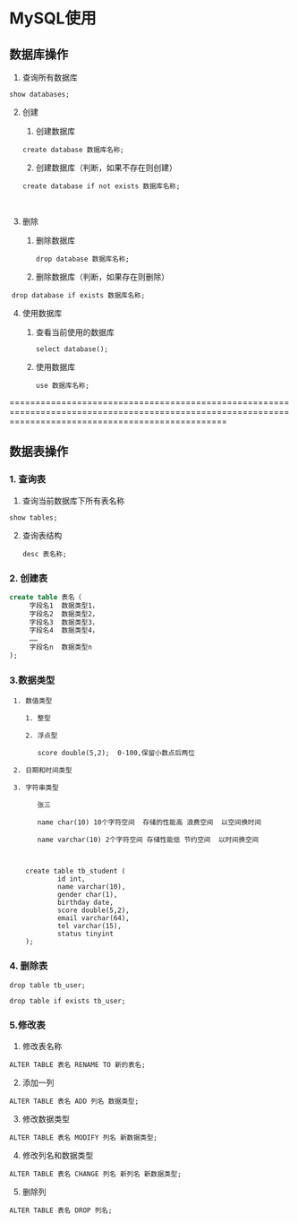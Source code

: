 # MySQL使用

## 数据库操作

1. 查询所有数据库

 `show databases;`

2. 创建

   1. 创建数据库

   `create database 数据库名称;`

   2. 创建数据库（判断，如果不存在则创建）

   `create database if not exists 数据库名称;`

   ​	

3. 删除

   1. 删除数据库

      `drop database 数据库名称;`

   2. 删除数据库（判断，如果存在则删除）

​			`drop database if exists 数据库名称;`

4. 使用数据库

   1. 查看当前使用的数据库

      `select database();`

   2. 使用数据库

      `use 数据库名称;`

======================================================================================================================================================

## 数据表操作

### 1. 查询表

   1. 查询当前数据库下所有表名称

   `show tables;`

   2. 查询表结构

      `desc 表名称;`

### 2. 创建表

   ```SQL
   create table 表名（
   		字段名1  数据类型1，
   		字段名2  数据类型2，
   		字段名3  数据类型3，
   		字段名4  数据类型4，
   		……
   		字段名n  数据类型n
   );
   ```

### 3.数据类型

     1. 数值类型
    
        1. 整型
    
        2. 浮点型
    
           score double(5,2);  0-100,保留小数点后两位
    
     2. 日期和时间类型
    
     3. 字符串类型
    
        ​	张三
    
        ​	name char(10) 10个字符空间  存储的性能高 浪费空间  以空间换时间
    
        ​	name varchar(10) 2个字符空间 存储性能低 节约空间  以时间换空间
        
        
        
        create table tb_student (
        		id int,
                name varchar(10),
                gender char(1),
                birthday date,
                score double(5,2),
                email varchar(64),
                tel varchar(15),
                status tinyint
        );

### 4. 删除表

`drop table tb_user;`

`drop table if exists tb_user;`

### 5.修改表

1.  修改表名称

`ALTER TABLE 表名 RENAME TO 新的表名;`

2. 添加一列

`ALTER TABLE 表名 ADD 列名 数据类型;`

3. 修改数据类型

`ALTER TABLE 表名 MODIFY 列名 新数据类型;`

4. 修改列名和数据类型

`ALTER TABLE 表名 CHANGE 列名 新列名 新数据类型;`

5. 删除列

`ALTER TABLE 表名 DROP 列名;`
